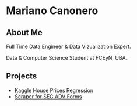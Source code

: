 # Mariano Canonero

## About Me

<p>Full Time Data Engineer & Data Vizualization Expert.</p>
<p>Data & Computer Science Student at FCEyN, UBA.</p>

## Projects

- [Kaggle House Prices Regression](https://github.com/marianocanonero/kaggle-house-prices-regression)
- [Scraper for SEC ADV Forms](https://github.com/marianocanonero/scraper-for-sec-adv-forms)

